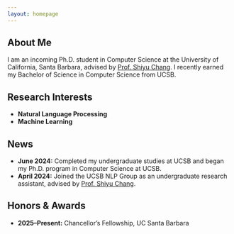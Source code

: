 ```yaml
---
layout: homepage
---
```


## About Me

I am an incoming Ph.D. student in Computer Science at the University of California, Santa Barbara, advised by [Prof. Shiyu Chang](https://code-terminator.github.io/). I recently earned my Bachelor of Science in Computer Science from UCSB.

## Research Interests

- **Natural Language Processing**  
- **Machine Learning**

## News

- **June 2024:** Completed my undergraduate studies at UCSB and began my Ph.D. program in Computer Science at UCSB.  
- **April 2024:** Joined the UCSB NLP Group as an undergraduate research assistant, advised by [Prof. Shiyu Chang](https://code-terminator.github.io/).

## Honors & Awards

- **2025–Present:** Chancellor’s Fellowship, UC Santa Barbara
